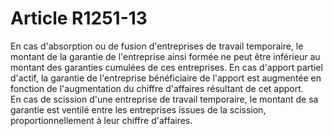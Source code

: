 # Article R1251-13

  
En cas d'absorption ou de fusion d'entreprises de travail temporaire, le montant de la garantie de l'entreprise ainsi formée ne peut être inférieur au montant des garanties cumulées de ces entreprises. En cas d'apport partiel d'actif, la garantie de l'entreprise bénéficiaire de l'apport est augmentée en fonction de l'augmentation du chiffre d'affaires résultant de cet apport.   
En cas de scission d'une entreprise de travail temporaire, le montant de sa garantie est ventilé entre les entreprises issues de la scission, proportionnellement à leur chiffre d'affaires.